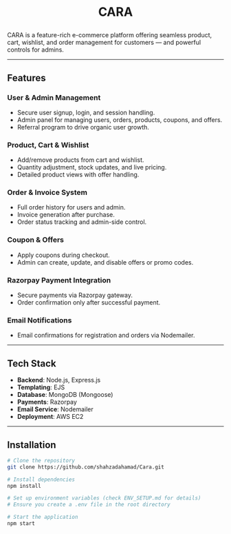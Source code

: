 # <p align="center">CARA</p>

CARA is a feature-rich e-commerce platform offering seamless product, cart, wishlist, and order management for customers — and powerful controls for admins.

---

## Features

### **User & Admin Management**
- Secure user signup, login, and session handling.
- Admin panel for managing users, orders, products, coupons, and offers.
- Referral program to drive organic user growth.

### **Product, Cart & Wishlist**
- Add/remove products from cart and wishlist.
- Quantity adjustment, stock updates, and live pricing.
- Detailed product views with offer handling.

### **Order & Invoice System**
- Full order history for users and admin.
- Invoice generation after purchase.
- Order status tracking and admin-side control.

### **Coupon & Offers**
- Apply coupons during checkout.
- Admin can create, update, and disable offers or promo codes.

### **Razorpay Payment Integration**
- Secure payments via Razorpay gateway.
- Order confirmation only after successful payment.

### **Email Notifications**
- Email confirmations for registration and orders via Nodemailer.

---

## Tech Stack

- **Backend**: Node.js, Express.js  
- **Templating**: EJS  
- **Database**: MongoDB (Mongoose)  
- **Payments**: Razorpay  
- **Email Service**: Nodemailer  
- **Deployment**: AWS EC2  

---

## Installation

```bash
# Clone the repository
git clone https://github.com/shahzadahamad/Cara.git

# Install dependencies
npm install

# Set up environment variables (check ENV_SETUP.md for details)
# Ensure you create a .env file in the root directory

# Start the application
npm start

